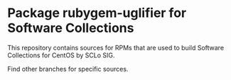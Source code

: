 # Package rubygem-uglifier for Software Collections

This repository contains sources for RPMs that are used
to build Software Collections for CentOS by SCLo SIG.

Find other branches for specific sources.
